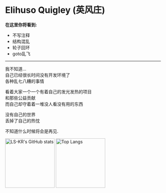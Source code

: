# Elihuso Quigley (英风庄)

**在这里你将看到:**

* 不写注释
* 结构混乱
* 轮子回环
* goto乱飞

----

我不知道...  
自己已经很长时间没有开发环境了  
各种乱七八糟的事情  

看着大家一个一个有着自己的发光发热的项目  
和那些公益贡献  
而自己却守着着一堆没人看没有用的东西  

没有自己的世界  
丢掉了自己的热忱  

不知道什么时候将会是再见.  

<img src="https://github-readme-stats-one-bice.vercel.app/api?username=ls-kr&count_private=true&theme=calm&show_icons=true&include_all_commits=true&role=OWNER,ORGANIZATION_MEMBER,COLLABORATOR" alt="LS-KR's GitHub stats" height="160px" /> <img src="https://github-readme-stats-one-bice.vercel.app/api/top-langs/?username=ls-kr&layout=compact&langs_count=8&theme=calm&role=OWNER,COLLABORATOR" alt="Top Langs" height="160px" />

<!--
你似乎找对地方了呢w
AES密码是:RWxpaHVzbw
-->
